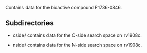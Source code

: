 Contains data for the bioactive compound F1736-0846.

## Subdirectories

- cside/ contains data for the C-side search space on rv1908c.

- nside/ contains data for the N-side search space on rv1908c.

